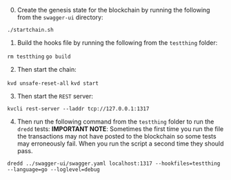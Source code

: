 0) Create the genesis state for the blockchain by running the following from the `swagger-ui` directory:

`./startchain.sh`

1) Build the hooks file by running the following from the `testthing` folder:

`rm testthing`
`go build`

2) Then start the chain:

`kvd unsafe-reset-all`
`kvd start`

3) Then start the `REST` server:

`kvcli rest-server --laddr tcp://127.0.0.1:1317`

4) Then run the following command from the `testthing` folder to run the `dredd` tests:
**IMPORTANT NOTE**: Sometimes the first time you run the file the transactions may not have posted
to the blockchain so some tests may erroneously fail. When you run the script a second time 
they should pass.

`dredd ../swagger-ui/swagger.yaml localhost:1317 --hookfiles=testthing --language=go --loglevel=debug`